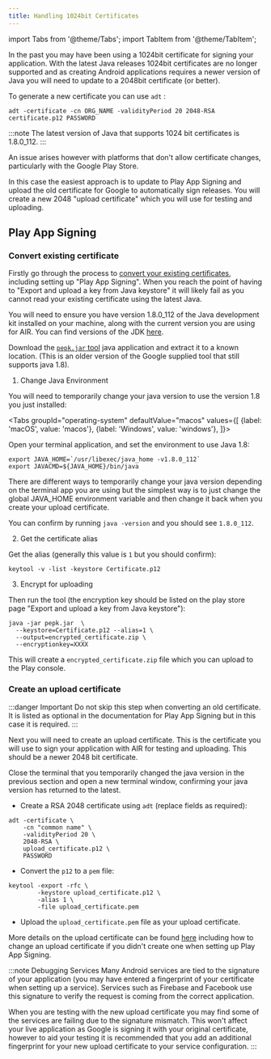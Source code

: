 ```yaml
---
title: Handling 1024bit Certificates
---
```


import Tabs from '@theme/Tabs';
import TabItem from '@theme/TabItem';

In the past you may have been using a 1024bit certificate for signing your application. With the latest Java releases 1024bit certificates are no longer supported and as creating Android applications requires a newer version of Java you will need to update to a 2048bit certificate (or better).

To generate a new certificate you can use `adt` :

```
adt -certificate -cn ORG_NAME -validityPeriod 20 2048-RSA certificate.p12 PASSWORD
```

:::note
The latest version of Java that supports 1024 bit certificates is 1.8.0_112.
:::


An issue arises however with platforms that don't allow certificate changes, particularly with the Google Play Store. 

In this case the easiest approach is to update to Play App Signing and upload the old certificate for Google to automatically sign releases. You will create a new 2048 "upload certificate" which you will use for testing and uploading.


## Play App Signing

### Convert existing certificate

Firstly go through the process to [convert your existing certificates](packaging-android-app-bundles.md#converting-existing-certificates), including setting up "Play App Signing". When you reach the point of having to "Export and upload a key from Java keystore" it will likely fail as you cannot read your existing certificate using the latest Java.

You will need to ensure you have version 1.8.0_112 of the Java development kit installed on your machine, along with the current version you are using for AIR. You can find versions of the JDK [here](https://www.oracle.com/au/java/technologies/javase/javase8-archive-downloads.html).

Download the [`pepk.jar` tool](resources/pepk.jar.zip) java application and extract it to a known location. (This is an older version of the Google supplied tool that still supports java 1.8).


1. Change Java Environment

You will need to temporarily change your java version to use the version 1.8 you just installed:

<Tabs
  groupId="operating-system"
  defaultValue="macos"
  values={[
	{label: 'macOS', value: 'macos'},
	{label: 'Windows', value: 'windows'},
  ]}>

<TabItem value="macos" >

Open your terminal application, and set the environment to use Java 1.8:

```
export JAVA_HOME=`/usr/libexec/java_home -v1.8.0_112`
export JAVACMD=${JAVA_HOME}/bin/java
```

</TabItem>

<TabItem value="windows" >

There are different ways to temporarily change your java version depending on the terminal app you are using but the simplest way is to just change the global JAVA_HOME environment variable and then change it back when you create your upload certificate.

</TabItem>

</Tabs>

You can confirm by running `java -version` and you should see `1.8.0_112`.


2. Get the certificate alias

Get the alias (generally this value is `1` but you should confirm):

```
keytool -v -list -keystore Certificate.p12
```


3. Encrypt for uploading

Then run the tool (the encryption key should be listed on the play store page "Export and upload a key from Java keystore"):

```
java -jar pepk.jar  \
  --keystore=Certificate.p12 --alias=1 \
  --output=encrypted_certificate.zip \
  --encryptionkey=XXXX
```

This will create a `encrypted_certificate.zip` file which you can upload to the Play console.


### Create an upload certificate

:::danger Important
Do not skip this step when converting an old certificate. It is listed as optional in the documentation for Play App Signing but in this case it is required.
:::

Next you will need to create an upload certificate. This is the certificate you will use to sign your application with AIR for testing and uploading. This should be a newer 2048 bit certificate. 

Close the terminal that you temporarily changed the java version in the previous section and open a new terminal window, confirming your java version has returned to the latest. 

- Create a RSA 2048 certificate using `adt` (replace fields as required): 

```
adt -certificate \
	-cn "common name" \
	-validityPeriod 20 \
	2048-RSA \
	upload_certificate.p12 \
	PASSWORD
```

- Convert the `p12` to a `pem` file:

```
keytool -export -rfc \
		-keystore upload_certificate.p12 \
		-alias 1 \
		-file upload_certificate.pem
```

- Upload the `upload_certificate.pem` file as your upload certificate.

More details on the upload certificate can be found [here](packaging-android-app-bundles.md#upload-certificate) including how to change an upload certificate if you didn't create one when setting up Play App Signing.


:::note Debugging Services
Many Android services are tied to the signature of your application (you may have entered a fingerprint of your certificate when setting up a service). Services such as Firebase and Facebook use this signature to verify the request is coming from the correct application. 

When you are testing with the new upload certificate you may find some of the services are failing due to the signature mismatch. This won't affect your live application as Google is signing it with your original certificate, however to aid your testing it is recommended that you add an additional fingerprint for your new upload certificate to your service configuration.
:::

